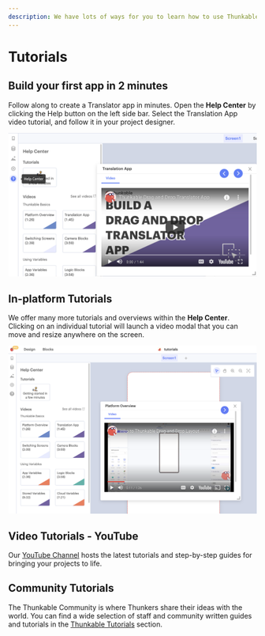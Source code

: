 ```yaml
---
description: We have lots of ways for you to learn how to use Thunkable.
---
```


# Tutorials

## Build your first app in 2 minutes

Follow along to create a Translator app in minutes. Open the **Help Center** by clicking the Help button on the left side bar. Select the Translation App video tutorial, and follow it in your project designer.

![](.gitbook/assets/screen-shot-2021-08-30-at-12.23.14-pm.png)

## In-platform Tutorials

We offer many more tutorials and overviews within the **Help Center**. Clicking on an individual tutorial will launch a video modal that you can move and resize anywhere on the screen.&#x20;

![](<.gitbook/assets/image (204).png>)

## Video Tutorials - YouTube

Our [YouTube Channel](https://www.youtube.com/c/Thunkable) hosts the latest tutorials and step-by-step guides for bringing your projects to life.&#x20;

## Community Tutorials&#x20;


The Thunkable Community is where Thunkers share their ideas with the world. You can find a wide selection of staff and community written guides and tutorials in the [Thunkable Tutorials](https://community.thunkable.com/c/thunkable-tutorials/56) section.
